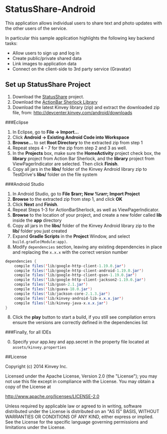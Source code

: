 StatusShare-Android
==================
This application allows individual users to share text and photo updates with the other users of the service. 

In particular this sample application highlights the following key backend tasks:

* Allow users to sign up and log in
* Create public/private shared data
* Link images to application data
* Connect on the client-side to 3rd party service (Gravatar)


## Set up StatusShare Project

1. Download the [StatusShare](https://github.com/KinveyApps/StatusShare-Android/archive/master.zip) project.
2. Download the [ActionBar Sherlock Library](http://actionbarsherlock.com/)
3. Download the latest Kinvey library (zip) and extract the downloaded zip file, from: http://devcenter.kinvey.com/android/downloads

###Eclipse
1. In Eclipse, go to __File &rarr; Import…__
2. Click __Android &rarr; Existing Android Code into Workspace__
3. __Browse…__ to set __Root Directory__ to the extracted zip from step 1
4. Repeat steps 4 - 7 for the zip from step 2 and 3 as well.
5. In the __Projects__ box, make sure the __HomeActivity__ project check box, the __library__ project from Action Bar Sherlock, and the __library__ project from ViewPagerIndicator are selected. Then click __Finish__.
6. Copy all jars in the **libs/** folder of the Kinvey Android library zip to TestDrive's **libs/** folder on the file system

###Android Studio
1. In Android Studio, go to **File $rarr; New %rarr; Import Project**
2. **Browse** to the extracted zip from step 1, and click **OK**
3. Click **Next** and **Finish**.
4. Repeat Steps 1-3 for ActionBarSherlock, as well as ViewPagerIndicator.
4. **Browse** to the location of your project, and create a new folder called **lib** inside the **app** directory
5. Copy all jars in the **libs/** folder of the Kinvey Android library zip to the **lib/** folder you just created
6. Expand **Gradle Scripts** in the **Project** Window, and select `build.gradle(Module:app)`.
7. Modify `dependencies` section, leaving any existing dependencies in place and replacing the `x.x.x` with the correct version number

```java
dependencies {    
    compile files('lib/google-http-client-1.19.0.jar')
    compile files('lib/google-http-client-android-1.19.0.jar')
    compile files('lib/google-http-client-gson-1.19.0.jar')
    compile files('lib/google-http-client-jackson2-1.19.0.jar')
    compile files('lib/gson-2.1.jar')
    compile files('lib/guava-18.0.jar')
    compile files('lib/jackson-core-2.1.3.jar')
    compile files('lib/kinvey-android-lib-x.x.x.jar')
    compile files('lib/kinvey-java-x.x.x.jar')
}
```
    

8.  Click the **play** button to start a build, if you still see compilation errors ensure the versions are correctly defined in the dependencies list

###Finally, for all IDEs

0. Specify your app.key and app.secret in the property file located at `assets/kinvey.properties` 

##License


Copyright (c) 2014 Kinvey Inc.

Licensed under the Apache License, Version 2.0 (the "License"); you may not use this file except
in compliance with the License. You may obtain a copy of the License at

 http://www.apache.org/licenses/LICENSE-2.0

Unless required by applicable law or agreed to in writing, software distributed under the License
is distributed on an "AS IS" BASIS, WITHOUT WARRANTIES OR CONDITIONS OF ANY KIND, either express
or implied. See the License for the specific language governing permissions and limitations under
the License.
